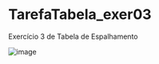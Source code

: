 # TarefaTabela_exer03
Exercício 3 de Tabela de Espalhamento

![image](https://github.com/Felliny/TarefaTabela_exer03/assets/99506287/5d8b3605-15d4-492d-a692-d3d7fb91670f)
